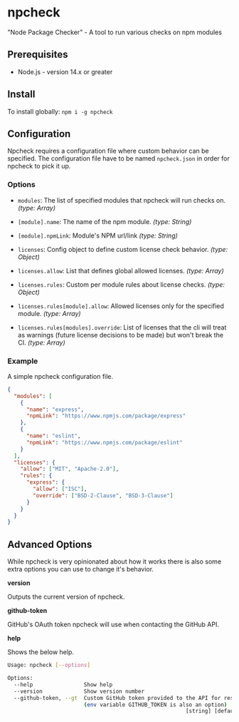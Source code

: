 # npcheck

"Node Package Checker" - A tool to run various checks on npm modules

## Prerequisites

- Node.js - version 14.x or greater

## Install

To install globally: `npm i -g npcheck`

## Configuration

Npcheck requires a configuration file where custom behavior can be specified. The configuration file have to be named `npcheck.json` in order for npcheck to pick it up.

### Options

- `modules`: The list of specified modules that npcheck will run checks on. *(type: Array)*

- `[module].name`: The name of the npm module. *(type: String)*

- `[module].npmLink`: Module's NPM url/link *(type: String)*

- `licenses`: Config object to define custom license check behavior. *(type: Object)*

- `licenses.allow`: List that defines global allowed licenses. *(type: Array)*

- `licenses.rules`: Custom per module rules about license checks. *(type: Object)*

- `licenses.rules[module].allow`: Allowed licenses only for the specified module. *(type: Array)*

- `licenses.rules[modules].override`: List of licenses that the cli will treat as warnings (future license decisions to be made) but won't break the CI. *(type: Array)*

### Example

A simple npcheck configuration file.

```json
{
  "modules": [
    {
      "name": "express",
      "npmLink": "https://www.npmjs.com/package/express"
    },
    {
      "name": "eslint",
      "npmLink": "https://www.npmjs.com/package/eslint"
    }
  ],
  "licenses": {
    "allow": ["MIT", "Apache-2.0"],
    "rules": {
      "express": {
        "allow": ["ISC"],
        "override": ["BSD-2-Clause", "BSD-3-Clause"]
      }
    }
  }
}
```

## Advanced Options

While npcheck is very opinionated about how it works there is also some extra options you can use to change it's behavior.

**version**

Outputs the current version of npcheck.

**github-token**

GitHub's OAuth token npcheck will use when contacting the GitHub API.

**help**

Shows the below help.

```sh
Usage: npcheck [--options]

Options:
  --help                Show help                                      [boolean]
  --version             Show version number                            [boolean]
  --github-token, --gt  Custom GitHub token provided to the API for resources
                        (env variable GITHUB_TOKEN is also an option)
                                                        [string] [default: null]
```